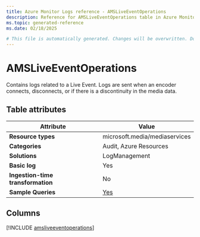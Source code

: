 ```yaml
---
title: Azure Monitor Logs reference - AMSLiveEventOperations
description: Reference for AMSLiveEventOperations table in Azure Monitor Logs.
ms.topic: generated-reference
ms.date: 02/18/2025

# This file is automatically generated. Changes will be overwritten. Do not change this file directly.
---
```


# AMSLiveEventOperations

Contains logs related to a Live Event. Logs are sent when an encoder connects, disconnects, or if there is a discontinuity in the media data.


## Table attributes

|Attribute|Value|
|---|---|
|**Resource types**|microsoft.media/mediaservices|
|**Categories**|Audit, Azure Resources|
|**Solutions**| LogManagement|
|**Basic log**|Yes|
|**Ingestion-time transformation**|No|
|**Sample Queries**|[Yes](/azure/azure-monitor/reference/queries/amsliveeventoperations)|



## Columns
  
[!INCLUDE [amsliveeventoperations](~/reusable-content/ce-skilling/azure/includes/azure-monitor/reference/tables/amsliveeventoperations-include.md)]
